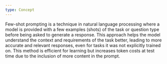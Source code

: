 ```yaml
---
type: Concept
---
```


Few-shot prompting is a technique in natural language processing where a model is provided with a few examples (shots) of the task or question type before being asked to generate a response. This approach helps the model understand the context and requirements of the task better, leading to more accurate and relevant responses, even for tasks it was not explicitly trained on. This method is efficient for learning but increases token costs at test time due to the inclusion of more content in the prompt.